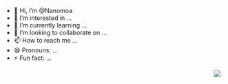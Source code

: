 
<div>
  
  - 👋 Hi, I’m @Nanomoa
  - 👀 I’m interested in ...
  - 🌱 I’m currently learning ...
  - 💞️ I’m looking to collaborate on ...
  - 📫 How to reach me ...
  - 😄 Pronouns: ...
  - ⚡ Fun fact: ...
  
  <img align="right" src="https://github-readme-stats.vercel.app/api?username=Nanomoa&show_icons=true">
</div>



<!---
Nanomoa/Nanomoa is a ✨ special ✨ repository because its `README.md` (this file) appears on your GitHub profile.
You can click the Preview link to take a look at your changes.
--->
